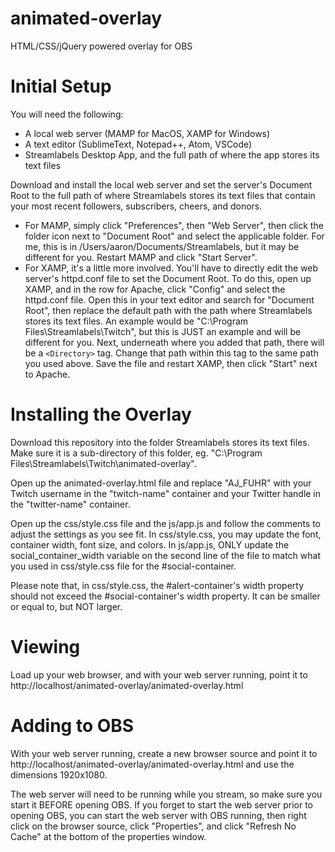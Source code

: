 # animated-overlay
HTML/CSS/jQuery powered overlay for OBS

# Initial Setup
You will need the following:
- A local web server (MAMP for MacOS, XAMP for Windows)
- A text editor (SublimeText, Notepad++, Atom, VSCode)
- Streamlabels Desktop App, and the full path of where the app stores its text files

Download and install the local web server and set the server's Document Root to the full path of where Streamlabels stores its text files that contain your most recent followers, subscribers, cheers, and donors.

- For MAMP, simply click "Preferences", then "Web Server", then click the folder icon next to "Document Root" and select the applicable folder. For me, this is in /Users/aaron/Documents/Streamlabels, but it may be different for you. Restart MAMP and click "Start Server".
- For XAMP, it's a little more involved. You'll have to directly edit the web server's httpd.conf file to set the Document Root. To do this, open up XAMP, and in the row for Apache, click "Config" and select the httpd.conf file. Open this in your text editor and search for "Document Root", then replace the default path with the path where Streamlabels stores its text files. An example would be "C:\Program Files\Streamlabels\Twitch", but this is JUST an example and will be different for you. Next, underneath where you added that path, there will be a `<Directory>` tag. Change that path within this tag to the same path you used above. Save the file and restart XAMP, then click "Start" next to Apache.
  
# Installing the Overlay
Download this repository into the folder Streamlabels stores its text files. Make sure it is a sub-directory of this folder, eg. "C:\Program Files\Streamlabels\Twitch\animated-overlay\".

Open up the animated-overlay.html file and replace "AJ_FUHR" with your Twitch username in the "twitch-name" container and your Twitter handle in the "twitter-name" container. 

Open up the css/style.css file and the js/app.js and follow the comments to adjust the settings as you see fit. In css/style.css, you may update the font, container width, font size, and colors. In js/app.js, ONLY update the social_container_width variable on the second line of the file to match what you used in css/style.css file for the #social-container.

Please note that, in css/style.css, the #alert-container's width property should not exceed the #social-container's width property. It can be smaller or equal to, but NOT larger.

# Viewing
Load up your web browser, and with your web server running, point it to http://localhost/animated-overlay/animated-overlay.html

# Adding to OBS
With your web server running, create a new browser source and point it to http://localhost/animated-overlay/animated-overlay.html and use the dimensions 1920x1080.

The web server will need to be running while you stream, so make sure you start it BEFORE opening OBS. If you forget to start the web server prior to opening OBS, you can start the web server with OBS running, then right click on the browser source, click "Properties", and click "Refresh No Cache" at the bottom of the properties window.
